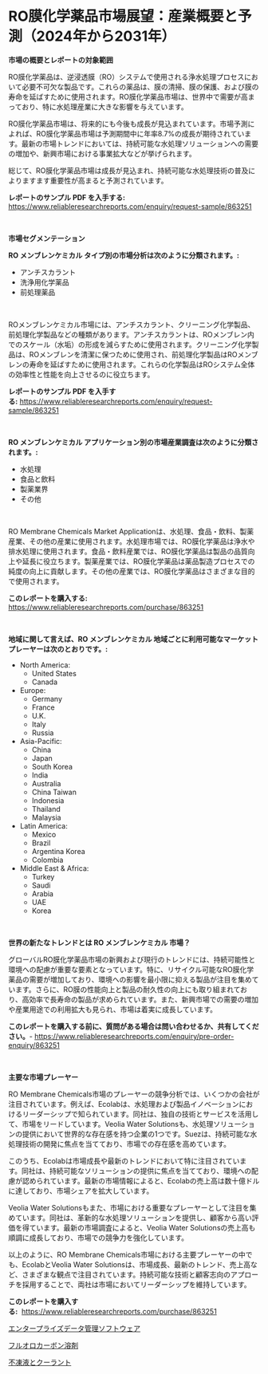 <p><h1>RO膜化学薬品市場展望：産業概要と予測（2024年から2031年）</h1></p><p><strong>市場の概要とレポートの対象範囲</strong></p>
<p><p>RO膜化学薬品は、逆浸透膜（RO）システムで使用される浄水処理プロセスにおいて必要不可欠な製品です。これらの薬品は、膜の清掃、膜の保護、および膜の寿命を延ばすために使用されます。RO膜化学薬品市場は、世界中で需要が高まっており、特に水処理産業に大きな影響を与えています。</p><p>RO膜化学薬品市場は、将来的にも今後も成長が見込まれています。市場予測によれば、RO膜化学薬品市場は予測期間中に年率8.7%の成長が期待されています。最新の市場トレンドにおいては、持続可能な水処理ソリューションへの需要の増加や、新興市場における事業拡大などが挙げられます。</p><p>総じて、RO膜化学薬品市場は成長が見込まれ、持続可能な水処理技術の普及によりますます重要性が高まると予測されています。</p></p>
<p><strong>レポートのサンプル PDF を入手する:</strong> <a href="https://www.reliableresearchreports.com/enquiry/request-sample/863251">https://www.reliableresearchreports.com/enquiry/request-sample/863251</a></p>
<p>&nbsp;</p>
<p><strong>市場セグメンテーション</strong></p>
<p><strong>RO メンブレンケミカル タイプ別の市場分析は次のように分類されます。:</strong></p>
<p><ul><li>アンチスカラント</li><li>洗浄用化学薬品</li><li>前処理薬品</li></ul></p>
<p>&nbsp;</p>
<p><p>ROメンブレンケミカル市場には、アンチスカラント、クリーニング化学製品、前処理化学製品などの種類があります。アンチスカラントは、ROメンブレン内でのスケール（水垢）の形成を減らすために使用されます。クリーニング化学製品は、ROメンブレンを清潔に保つために使用され、前処理化学製品はROメンブレンの寿命を延ばすために使用されます。これらの化学製品はROシステム全体の効率性と性能を向上させるのに役立ちます。</p></p>
<p><strong>レポートのサンプル PDF を入手する:</strong>&nbsp;<a href="https://www.reliableresearchreports.com/enquiry/request-sample/863251">https://www.reliableresearchreports.com/enquiry/request-sample/863251</a></p>
<p>&nbsp;</p>
<p><strong> RO メンブレンケミカル アプリケーション別の市場産業調査は次のように分類されます。:</strong></p>
<p><ul><li>水処理</li><li>食品と飲料</li><li>製薬業界</li><li>その他</li></ul></p>
<p>&nbsp;</p>
<p><p>RO Membrane Chemicals Market Applicationは、水処理、食品・飲料、製薬産業、その他の産業に使用されます。水処理市場では、RO膜化学薬品は浄水や排水処理に使用されます。食品・飲料産業では、RO膜化学薬品は製品の品質向上や延長に役立ちます。製薬産業では、RO膜化学薬品は薬品製造プロセスでの純度の向上に貢献します。その他の産業では、RO膜化学薬品はさまざまな目的で使用されます。</p></p>
<p><strong>このレポートを購入する:</strong>&nbsp; <a href="https://www.reliableresearchreports.com/purchase/863251">https://www.reliableresearchreports.com/purchase/863251</a></p>
<p>&nbsp;</p>
<p><strong>地域に関して言えば、RO メンブレンケミカル 地域ごとに利用可能なマーケットプレーヤーは次のとおりです。:</strong></p>
<p><ul>
    <li>
        North America:
        <ul>
            <li>United States</li>
            <li>Canada</li>
        </ul>
    </li>
    <li>
        Europe:
        <ul>
            <li>Germany</li>
            <li>France</li>
            <li>U.K.</li>
            <li>Italy</li>
            <li>Russia</li>
        </ul>
    </li>
    <li>
        Asia-Pacific:
        <ul>
            <li>China</li>
            <li>Japan</li>
            <li>South Korea</li>
            <li>India</li>
            <li>Australia</li>
            <li>China Taiwan</li>
            <li>Indonesia</li>
            <li>Thailand</li>
            <li>Malaysia</li>
        </ul>
    </li>
    <li>
        Latin America:
        <ul>
            <li>Mexico</li>
            <li>Brazil</li>
            <li>Argentina Korea</li>
            <li>Colombia</li>
        </ul>
    </li>
    <li>
        Middle East & Africa:
        <ul>
            <li>Turkey</li>
            <li>Saudi</li>
            <li>Arabia</li>
            <li>UAE</li>
            <li>Korea</li>
        </ul>
    </li>
    </ul></p>
<p>&nbsp;</p>
<p><strong>世界の新たなトレンドとは RO メンブレンケミカル 市場？</strong></p>
<p><p>グローバルRO膜化学薬品市場の新興および現行のトレンドには、持続可能性と環境への配慮が重要な要素となっています。特に、リサイクル可能なRO膜化学薬品の需要が増加しており、環境への影響を最小限に抑える製品が注目を集めています。さらに、RO膜の性能向上と製品の耐久性の向上にも取り組まれており、高効率で長寿命の製品が求められています。また、新興市場での需要の増加や産業用途での利用拡大も見られ、市場は着実に成長しています。</p></p>
<p><strong>このレポートを購入する前に、質問がある場合は問い合わせるか、共有してください。</strong>- <a href="https://www.reliableresearchreports.com/enquiry/pre-order-enquiry/863251">https://www.reliableresearchreports.com/enquiry/pre-order-enquiry/863251</a></p>
<p>&nbsp;</p>
<p><strong>主要な市場プレーヤー</strong></p>
<p><p>RO Membrane Chemicals市場のプレーヤーの競争分析では、いくつかの会社が注目されています。例えば、Ecolabは、水処理および製品イノベーションにおけるリーダーシップで知られています。同社は、独自の技術とサービスを活用して、市場をリードしています。Veolia Water Solutionsも、水処理ソリューションの提供において世界的な存在感を持つ企業の1つです。Suezは、持続可能な水処理技術の開発に焦点を当てており、市場での存在感を高めています。</p><p>このうち、Ecolabは市場成長や最新のトレンドにおいて特に注目されています。同社は、持続可能なソリューションの提供に焦点を当てており、環境への配慮が認められています。最新の市場情報によると、Ecolabの売上高は数十億ドルに達しており、市場シェアを拡大しています。</p><p>Veolia Water Solutionsもまた、市場における重要なプレーヤーとして注目を集めています。同社は、革新的な水処理ソリューションを提供し、顧客から高い評価を得ています。最新の市場調査によると、Veolia Water Solutionsの売上高も順調に成長しており、市場での競争力を強化しています。</p><p>以上のように、RO Membrane Chemicals市場における主要プレーヤーの中でも、EcolabとVeolia Water Solutionsは、市場成長、最新のトレンド、売上高など、さまざまな観点で注目されています。持続可能な技術と顧客志向のアプローチを採用することで、両社は市場においてリーダーシップを維持しています。</p></p>
<p><strong>このレポートを購入する:</strong>&nbsp;&nbsp;<a href="https://www.reliableresearchreports.com/purchase/863251">https://www.reliableresearchreports.com/purchase/863251</a></p>
<p><p><a href="https://medium.com/@jordanilliamson678678/%E4%BC%81%E6%A5%AD%E3%83%87%E3%83%BC%E3%82%BF%E7%AE%A1%E7%90%86%E3%82%BD%E3%83%95%E3%83%88%E3%82%A6%E3%82%A7%E3%82%A2%E5%B8%82%E5%A0%B4%E8%AA%BF%E6%9F%BB%E3%83%AC%E3%83%9D%E3%83%BC%E3%83%88-%E3%81%9D%E3%81%AE%E6%AD%B4%E5%8F%B2%E3%81%A82031%E5%B9%B4%E3%81%BE%E3%81%A7%E3%81%AE%E4%BA%88%E6%B8%AC-68ffc21500b4">エンタープライズデータ管理ソフトウェア</a></p><p><a href="https://medium.com/@billyarton5656871/%E3%83%95%E3%83%AB%E3%82%AA%E3%83%AD%E3%82%AB%E3%83%BC%E3%83%9C%E3%83%B3%E6%BA%B6%E5%89%A4%E5%B8%82%E5%A0%B4%E3%81%AE%E3%83%88%E3%83%AC%E3%83%B3%E3%83%89%E3%81%A8%E5%B8%82%E5%A0%B4%E5%88%86%E6%9E%90%E3%81%AF-2024%E5%B9%B4%E3%81%8B%E3%82%892031%E5%B9%B4%E3%81%BE%E3%81%A7%E3%81%AE%E6%9C%9F%E9%96%93%E3%81%AB%E4%BA%88%E6%B8%AC%E3%81%95%E3%82%8C%E3%81%A6%E3%81%84%E3%81%BE%E3%81%99-f110da9e7651">フルオロカーボン溶剤</a></p><p><a href="https://github.com/Sophiaard2003/Market-Research-Report-List-1/blob/main/864339517341.md">不凍液とクーラント</a></p></p>